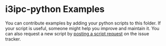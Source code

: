 # i3ipc-python Examples

You can contribute examples by adding your python scripts to this folder. If your script is useful, someone might help you improve and maintain it. You can also request a new script by [posting a script request](https://github.com/acrisci/i3ipc-python/issues) on the issue tracker.
